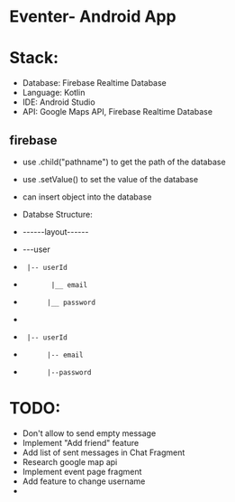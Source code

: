# Eventer- Android App

# Stack:
- Database: Firebase Realtime Database
- Language: Kotlin
- IDE: Android Studio
- API: Google Maps API, Firebase Realtime Database

## firebase
- use .child("pathname") to get the path of the database
- use .setValue() to set the value of the database
- can insert object into the database

- Databse Structure:
- ------layout------
- ---user
-      |-- userId
-            |__ email
-           |__ password
- 
-      |-- userId
-           |-- email
-           |--password
# TODO:
- Don't allow to send empty message
- Implement "Add friend" feature
- Add list of sent messages in Chat Fragment
- Research google map api
- Implement event page fragment
- Add feature to change username
- 